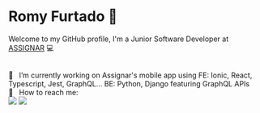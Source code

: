 # Romy Furtado 👋

Welcome to my GitHub profile, I'm a Junior Software Developer at [ASSIGNAR](https://www.assignar.com/) :computer:

 <br/>  :rocket: &nbsp; I’m currently working on Assignar's mobile app using FE: Ionic, React, Typescript, Jest, GraphQL... BE: Python, Django featuring GraphQL APIs
 <br/> :email: &nbsp; How to reach me: <br />
<a href="https://www.linkedin.com/in/rofrtd/" target="_blank"><img src="https://img.shields.io/badge/-LinkedIn-%230077B5?style=for-the-badge&logo=linkedin&logoColor=white" target="_blank"></a>
<a href="mailto:rofrtd@gmail.com" target="_blank"><img src="https://img.shields.io/badge/-GMAIL-c14438?style=for-the-badge&logo=gmail&logoColor=white" target="_blank"></a>
